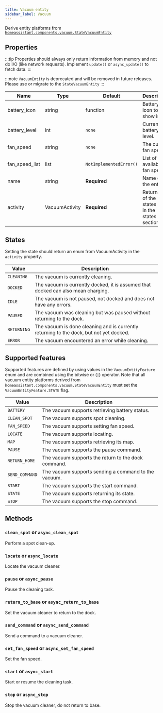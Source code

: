 ```yaml
---
title: Vacuum entity
sidebar_label: Vacuum
---
```


Derive entity platforms from [`homeassistant.components.vacuum.StateVacuumEntity`](https://github.com/home-assistant/home-assistant/blob/master/homeassistant/components/vacuum/__init__.py)

## Properties

:::tip
Properties should always only return information from memory and not do I/O (like network requests). Implement `update()` or `async_update()` to fetch data.
:::

:::note
`VacuumEntity` is deprecated and will be removed in future releases. Please use or migrate to the `StateVacuumEntity`
:::

| Name | Type | Default | Description
| ---- | ---- | ------- | -----------
| battery_icon | string | function | Battery icon to show in UI.
| battery_level | int | `none` | Current battery level.
| fan_speed | string | `none` | The current fan speed.
| fan_speed_list | list | `NotImplementedError()`| List of available fan speeds.
| name | string | **Required** | Name of the entity.
| activity | VacuumActivity | **Required** | Return one of the states listed in the states section.

## States

Setting the state should return an enum from VacuumActivity in the `activity` property.

| Value | Description
| ----- | -----------
| `CLEANING` | The vacuum is currently cleaning.
| `DOCKED` | The vacuum is currently docked, it is assumed that docked can also mean charging.
| `IDLE` | The vacuum is not paused, not docked and does not have any errors.
| `PAUSED` | The vacuum was cleaning but was paused without returning to the dock.
| `RETURNING` | The vacuum is done cleaning and is currently returning to the dock, but not yet docked.
| `ERROR` | The vacuum encountered an error while cleaning.

## Supported features

Supported features are defined by using values in the `VacuumEntityFeature` enum
and are combined using the bitwise or (`|`) operator.
Note that all vacuum entity platforms derived from `homeassistant.components.vacuum.StateVacuumEntity`
must set the `VacuumEntityFeature.STATE` flag.

| Value          | Description                                          |
| -------------- | ---------------------------------------------------- |
| `BATTERY`      | The vacuum supports retrieving battery status.       |
| `CLEAN_SPOT`   | The vacuum supports spot cleaning.                   |
| `FAN_SPEED`    | The vacuum supports setting fan speed.               |
| `LOCATE`       | The vacuum supports locating.                        |
| `MAP`          | The vacuum supports retrieving its map.              |
| `PAUSE`        | The vacuum supports the pause command.               |
| `RETURN_HOME`  | The vacuum supports the return to the dock command.  |
| `SEND_COMMAND` | The vacuum supports sending a command to the vacuum. |
| `START`        | The vacuum supports the start command.               |
| `STATE`        | The vacuum supports returning its state.             |
| `STOP`         | The vacuum supports the stop command.                |

## Methods

### `clean_spot` or `async_clean_spot`

Perform a spot clean-up.

### `locate` or `async_locate`

Locate the vacuum cleaner.

### `pause` or `async_pause`

Pause the cleaning task.

### `return_to_base` or `async_return_to_base`

Set the vacuum cleaner to return to the dock.

### `send_command` or `async_send_command`

Send a command to a vacuum cleaner.

### `set_fan_speed` or `async_set_fan_speed`

Set the fan speed.

### `start` or `async_start`

Start or resume the cleaning task.

### `stop` or `async_stop`

Stop the vacuum cleaner, do not return to base.
